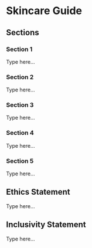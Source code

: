 # Skincare Guide

## Sections
### Section 1
Type here...
### Section 2
Type here...
### Section 3
Type here...
### Section 4
Type here...
### Section 5
Type here...

## Ethics Statement
Type here...

## Inclusivity Statement
Type here...
